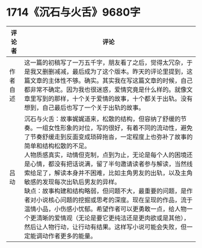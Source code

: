 # 1714《沉石与火舌》9680字

评论者 | 评论 |
|---|---|
作者自述|这一篇的初稿写了一万五千字，朋友看了之后，觉得太冗杂，于是我又删删减减，最后成为了这个版本。昨天的评论里提到，这篇文章的主体性不够。确实。其实我在写这篇文章的时候，自己都非常不确定。因为我也很迷惑，爱情究竟是什么样的。就像文章里写到的那样，十个关于爱情的故事，十个都关于出轨。没有想到，自己最后也写了一个关于出轨的故事。
吕动|沉石与火舌：故事娓娓道来，松散的结构，但容纳了舒缓的节奏。一组女性形象的对位，写的很好，有着不同的流动性，避免了节奏舒缓走到反面变成琐碎拖沓，一定程度上也弥补了故事的简单和结构松散的不足。<br/>人物质感真实，动情但克制，点到为止，无论是每个人的困境还是心情，都没有把话说满，留了半句邀请读者参与解读，当然线索给足了，解读本身并不困难，比如主角男友的出轨，以及主角敏感的发现每次出轨后男友的异样。<br/>缺点：故事构建和结构略弱，但问题不大，最重要的问题，是作者对小说核心问题的挖掘或思考的深度。现在呈现的作品，流于温情小品，小伤感小忧郁。希望作者可以更勇敢一点，给人物一个更清晰的爱情观（无论是要它更纯洁还是更肉欲或是其他），然后让人物行动，让行动有结果。这样写小说可能会失败，但一定能调动作者更多的能量。
